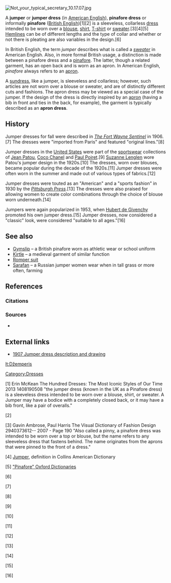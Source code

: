 ![](Not_your_typical_secretary_10.17.07.jpg "Not_your_typical_secretary_10.17.07.jpg")

A **jumper** or **jumper dress** (in [American
English](American_English "wikilink")), **pinafore dress** or informally
**pinafore** ([British English](British_English "wikilink"))[1][2] is a
sleeveless, collarless [dress](dress "wikilink") intended to be worn
over a [blouse](blouse "wikilink"), [shirt](shirt "wikilink"),
[T-shirt](T-shirt "wikilink") or [sweater](sweater "wikilink").[3][4][5]
[Hemlines](Hemline "wikilink") can be of different lengths and the type
of collar and whether or not there is pleating are also variables in the
design.[6]

In British English, the term *jumper* describes what is called a
*[sweater](sweater "wikilink")* in American English. Also, in more
formal British usage, a distinction is made between a pinafore dress and
a [pinafore](pinafore "wikilink"). The latter, though a related garment,
has an open back and is worn as an apron. In American English,
*pinafore* always refers to an [apron](apron "wikilink").

A [sundress](sundress "wikilink"), like a jumper, is sleeveless and
collarless; however, such articles are not worn over a blouse or
sweater, and are of distinctly different cuts and fashions. The apron
dress may be viewed as a special case of the jumper. If the design of
the dress is directly inspired by an [apron](apron "wikilink") (having a
bib in front and ties in the back, for example), the garment is
typically described as an **apron dress**.

## History

Jumper dresses for fall were described in *[The Fort Wayne
Sentinel](The_News-Sentinel "wikilink")* in 1906.[7] The dresses were
"imported from Paris" and featured "original lines."[8]

Jumper dresses in the [United States](United_States "wikilink") were
part of the [sportswear](Sportswear_(fashion) "wikilink") collections of
[Jean Patou](Jean_Patou "wikilink"), [Coco
Chanel](Coco_Chanel "wikilink") and [Paul
Poiret](Paul_Poiret "wikilink").[9] [Suzanne
Lenglen](Suzanne_Lenglen "wikilink") wore Patou's jumper design in the
1920s.[10] The dresses, worn over blouses, became popular during the
decade of the 1920s.[11] Jumper dresses were often worn in the summer
and made out of various types of fabrics.[12]

Jumper dresses were touted as an "American" and a "sports fashion" in
1930 by the *[Pittsburgh Press](Pittsburgh_Press "wikilink")*.[13] The
dresses were also praised for allowing women to create color
combinations through the choice of blouse worn underneath.[14]

Jumpers were again popularized in 1953, when [Hubert de
Givenchy](Hubert_de_Givenchy "wikilink") promoted his own jumper
dress.[15] Jumper dresses, now considered a "classic" look, were
considered "suitable to all ages."[16]

## See also

-   [Gymslip](Gymslip "wikilink") – a British pinafore worn as athletic
    wear or school uniform
-   [Kirtle](Kirtle "wikilink") – a medieval garment of similar function
-   [Romper suit](Romper_suit "wikilink")
-   [Sarafan](Sarafan "wikilink") – a Russian jumper women wear when in
    tall grass or more often, farming

## References

### Citations

### Sources

-

## External links

-   [1907 Jumper dress description and
    drawing](https://www.newspapers.com/clip/17299303/)

[lt:Džemperis](lt:Džemperis "wikilink")

[Category:Dresses](Category:Dresses "wikilink")

[1] Erin McKean The Hundred Dresses: The Most Iconic Styles of Our Time
2013 1408190508 "the jumper dress (known in the UK as a Pinafore dress)
is a sleeveless dress intended to be worn over a blouse, shirt, or
sweater. A Jumper may have a bodice with a completely closed back, or it
may have a bib front, like a pair of overalls."

[2]

[3] Gavin Ambrose, Paul Harris The Visual Dictionary of Fashion Design
2940373612-- 2007 - Page 190 "Also called a pinny, a pinafore dress was
intended to be worn over a top or blouse, but the name refers to any
sleeveless dress that fastens behind. The name originates from the
aprons that were pinned to the front of a dress."

[4] [Jumper](http://www.collinsdictionary.com/dictionary/english/jumper),
definition in Collins American Dictionary

[5] ["Pinafore" Oxford
Dictionaries](http://oxforddictionaries.com/definition/english/pinafore)

[6]

[7]

[8]

[9]

[10]

[11]

[12]

[13]

[14]

[15]

[16]